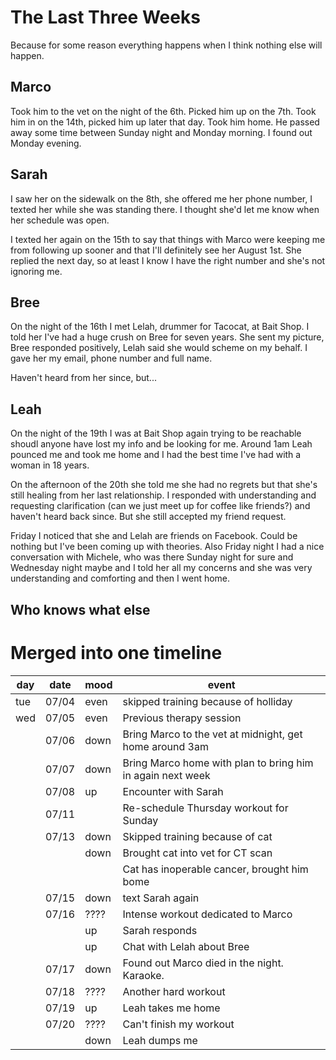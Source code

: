 # The Last Three Weeks

Because for some reason everything happens when I think nothing else will
happen.

## Marco

Took him to the vet on the night of the 6th. Picked him up on the 7th. Took
him in on the 14th, picked him up later that day. Took him home. He passed
away some time between Sunday night and Monday morning. I found out Monday
evening.

## Sarah

I saw her on the sidewalk on the 8th, she offered me her phone number, I
texted her while she was standing there. I thought she'd let me know when her
schedule was open.

I texted her again on the 15th to say that things with Marco were keeping me
from following up sooner and that I'll definitely see her August 1st. She
replied the next day, so at least I know I have the right number and she's not
ignoring me.

## Bree

On the night of the 16th I met Lelah, drummer for Tacocat, at Bait Shop. I
told her I've had a huge crush on Bree for seven years. She sent my picture,
Bree responded positively, Lelah said she would scheme on my behalf. I gave
her my email, phone number and full name.

Haven't heard from her since, but...

## Leah

On the night of the 19th I was at Bait Shop again trying to be reachable
shoudl anyone have lost my info and be looking for me. Around 1am Leah pounced
me and took me home and I had the best time I've had with a woman in 18 years.

On the afternoon of the 20th she told me she had no regrets but that she's
still healing from her last relationship. I responded with understanding and
requesting clarification (can we just meet up for coffee like friends?) and
haven't heard back since. But she still accepted my friend request.

Friday I noticed that she and Lelah are friends on Facebook. Could be nothing
but I've been coming up with theories. Also Friday night I had a nice
conversation with Michele, who was there Sunday night for sure and Wednesday
night maybe and I told her all my concerns and she was very understanding and
comforting and then I went home.

## Who knows what else

# Merged into one timeline

day | date  | mood | event
----|-------|------|-------
tue | 07/04 | even | skipped training because of holliday
wed | 07/05 | even | Previous therapy session
    | 07/06 | down | Bring Marco to the vet at midnight, get home around 3am
    | 07/07 | down | Bring Marco home with plan to bring him in again next week
    | 07/08 |  up  | Encounter with Sarah
    | 07/11 |      | Re-schedule Thursday workout for Sunday
    | 07/13 | down | Skipped training because of cat
    |       | down | Brought cat into vet for CT scan
    |       |      | Cat has inoperable cancer, brought him bome
    | 07/15 | down | text Sarah again
    | 07/16 | ???? | Intense workout dedicated to Marco
    |       |  up  | Sarah responds
    |       |  up  | Chat with Lelah about Bree
    | 07/17 | down | Found out Marco died in the night. Karaoke.
    | 07/18 | ???? | Another hard workout
    | 07/19 |  up  | Leah takes me home
    | 07/20 | ???? | Can't finish my workout
    |       | down | Leah dumps me

